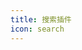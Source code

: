 ```yaml
---
title: 搜索插件
icon: search
---
```


<ProjectPanel v-for="item in config" v-bind="item" />

<script setup lang="ts">
import config from '@search-plugin-config'
</script>
